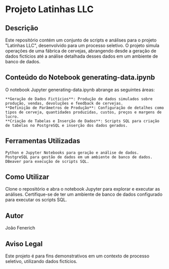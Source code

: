 # Projeto Latinhas LLC
## Descrição

Este repositório contém um conjunto de scripts e análises para o projeto "Latinhas LLC", desenvolvido para um processo seletivo. O projeto simula operações de uma fábrica de cervejas, abrangendo desde a geração de dados fictícios até a análise detalhada desses dados em um ambiente de banco de dados.
## Conteúdo do Notebook generating-data.ipynb

O notebook Jupyter generating-data.ipynb abrange as seguintes áreas:

    **Geração de Dados Fictícios**: Produção de dados simulados sobre produção, vendas, devoluções e feedback de cervejas.
    **Definição de Parâmetros de Produção**: Configuração de detalhes como tipos de cerveja, quantidades produzidas, custos, preços e margens de lucro.
    **Criação de Tabelas e Inserção de Dados**: Scripts SQL para criação de tabelas no PostgreSQL e inserção dos dados gerados.

## Ferramentas Utilizadas

    Python e Jupyter Notebooks para geração e análise de dados.
    PostgreSQL para gestão de dados em um ambiente de banco de dados.
    DBeaver para execução de scripts SQL.

## Como Utilizar

Clone o repositório e abra o notebook Jupyter para explorar e executar as análises. Certifique-se de ter um ambiente de banco de dados configurado para executar os scripts SQL.

## Autor

João Fenerich
## Aviso Legal

Este projeto é para fins demonstrativos em um contexto de processo seletivo, utilizando dados fictícios.
